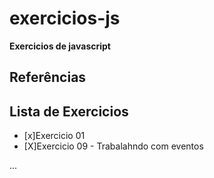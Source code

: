 # exercicios-js
**Exercicios de javascript**



## Referências



## Lista de Exercicios
- [x]Exercicio 01 
- [X]Exercicio 09 - Trabalahndo com eventos

...
